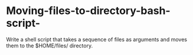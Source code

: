 # Moving-files-to-directory-bash-script-
Write a shell script that takes a sequence of files as arguments and moves them to the $HOME/files/ directory.
